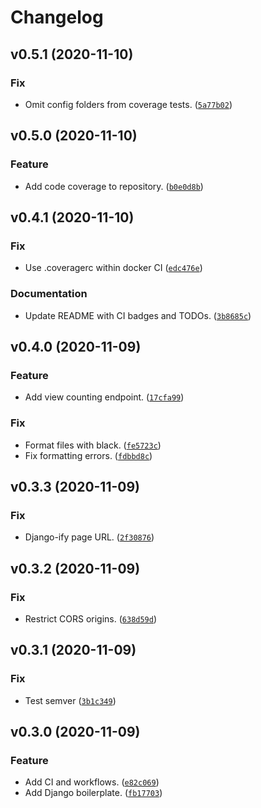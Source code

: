 # Changelog

<!--next-version-placeholder-->

## v0.5.1 (2020-11-10)
### Fix
* Omit config folders from coverage tests. ([`5a77b02`](https://github.com/RyanFleck/AuxilliaryWebsiteServices/commit/5a77b029315df1d9d9b5dc67630016c5f216efbc))

## v0.5.0 (2020-11-10)
### Feature
* Add code coverage to repository. ([`b0e0d8b`](https://github.com/RyanFleck/AuxilliaryWebsiteServices/commit/b0e0d8bcb3c423de73ef515b007507d3f07a0aa5))

## v0.4.1 (2020-11-10)
### Fix
* Use .coveragerc within docker CI ([`edc476e`](https://github.com/RyanFleck/AuxilliaryWebsiteServices/commit/edc476e1a3ea82ee2683c81b436f441df376320d))

### Documentation
* Update README with CI badges and TODOs. ([`3b8685c`](https://github.com/RyanFleck/AuxilliaryWebsiteServices/commit/3b8685c6fae854458e4a0815b8d56d2b08b97d7c))

## v0.4.0 (2020-11-09)
### Feature
* Add view counting endpoint. ([`17cfa99`](https://github.com/RyanFleck/AuxilliaryWebsiteServices/commit/17cfa99d7f5f47450559668bc2d05303e21f1815))

### Fix
* Format files with black. ([`fe5723c`](https://github.com/RyanFleck/AuxilliaryWebsiteServices/commit/fe5723caeaa137a9518bdd301ed65d3f57e3ce0c))
* Fix formatting errors. ([`fdbbd8c`](https://github.com/RyanFleck/AuxilliaryWebsiteServices/commit/fdbbd8c2b40c3d28bb259135d4f6abedba9ee39e))

## v0.3.3 (2020-11-09)
### Fix
* Django-ify page URL. ([`2f30876`](https://github.com/RyanFleck/AuxilliaryWebsiteServices/commit/2f3087602774b48cf7c4fbe4fe687984a0194ec2))

## v0.3.2 (2020-11-09)
### Fix
* Restrict CORS origins. ([`638d59d`](https://github.com/RyanFleck/AuxilliaryWebsiteServices/commit/638d59df938cd5f6f18df53acbb3ae6fbc54aff5))

## v0.3.1 (2020-11-09)
### Fix
* Test semver ([`3b1c349`](https://github.com/RyanFleck/AuxilliaryWebsiteServices/commit/3b1c349914c41de0457cb7a886e2e19c29595f75))

## v0.3.0 (2020-11-09)
### Feature
* Add CI and workflows. ([`e82c069`](https://github.com/RyanFleck/AuxilliaryWebsiteServices/commit/e82c069d18335bc655d01a8752cc4b0b71329b29))
* Add Django boilerplate. ([`fb17703`](https://github.com/RyanFleck/AuxilliaryWebsiteServices/commit/fb177031083b5dd1e5702910cd379290553f12f0))
